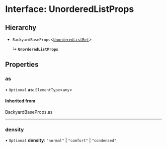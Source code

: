 # Interface: UnorderedListProps

## Hierarchy

- `BackyardBaseProps`<[`UnorderedListRef`](../README.md#unorderedlistref)\>

  ↳ **`UnorderedListProps`**

## Properties

### as

• `Optional` **as**: `ElementType`<`any`\>

#### Inherited from

BackyardBaseProps.as

___

### density

• `Optional` **density**: ``"normal"`` \| ``"comfort"`` \| ``"condensed"``
